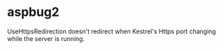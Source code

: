 # aspbug2
UseHttpsRedirection doesn't redirect when Kestrel's Https port changing while the server is running.
